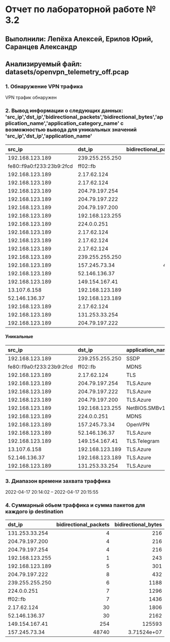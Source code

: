 # Отчет по лабораторной работе № 3.2
## Выполнили: Лепёха Алексей, Ерилов Юрий, Саранцев Александр
## Анализируемый файл: datasets/openvpn_telemetry_off.pcap

### 1. Обнаружение VPN трафика
VPN трафик обнаружен

### 2. Вывод информации о следующих данных: 'src_ip','dst_ip','bidirectional_packets','bidirectional_bytes','application_name','application_category_name' с возможностью вывода для уникальных значений 'src_ip','dst_ip','application_name'
| src_ip                    | dst_ip          |   bidirectional_packets |   bidirectional_bytes | application_name   | application_category_name   |
|:--------------------------|:----------------|------------------------:|----------------------:|:-------------------|:----------------------------|
| 192.168.123.189           | 239.255.255.250 |                       3 |                   537 | SSDP               | System                      |
| fe80::f9a0:f233:23b9:2fcd | ff02::fb        |                       7 |                  1436 | MDNS               | Network                     |
| 192.168.123.189           | 2.17.62.124     |                       5 |                   301 | TLS                | Web                         |
| 192.168.123.189           | 2.17.62.124     |                       5 |                   301 | TLS                | Web                         |
| 192.168.123.189           | 204.79.197.254  |                       4 |                   216 | TLS.Azure          | Cloud                       |
| 192.168.123.189           | 204.79.197.222  |                       4 |                   216 | TLS.Azure          | Cloud                       |
| 192.168.123.189           | 204.79.197.200  |                       4 |                   216 | TLS.Azure          | Cloud                       |
| 192.168.123.189           | 192.168.123.255 |                       1 |                   243 | NetBIOS.SMBv1      | System                      |
| 192.168.123.189           | 224.0.0.251     |                       7 |                  1296 | MDNS               | Network                     |
| 192.168.123.189           | 2.17.62.124     |                       5 |                   301 | TLS                | Web                         |
| 192.168.123.189           | 2.17.62.124     |                       5 |                   301 | TLS                | Web                         |
| 192.168.123.189           | 2.17.62.124     |                       5 |                   301 | TLS                | Web                         |
| 192.168.123.189           | 239.255.255.250 |                       3 |                   651 | SSDP               | System                      |
| 192.168.123.189           | 157.245.73.34   |                   48740 |              37152366 | OpenVPN            | VPN                         |
| 192.168.123.189           | 52.146.136.37   |                      30 |                  2162 | TLS.Azure          | Cloud                       |
| 192.168.123.189           | 149.154.167.41  |                     254 |                125593 | TLS.Telegram       | Chat                        |
| 13.107.6.158              | 192.168.123.189 |                       1 |                    54 | TLS.Azure          | Cloud                       |
| 52.146.136.37             | 192.168.123.189 |                       4 |                   247 | TLS.Azure          | Cloud                       |
| 192.168.123.189           | 2.17.62.124     |                       5 |                   301 | TLS                | Web                         |
| 192.168.123.189           | 131.253.33.254  |                       4 |                   216 | TLS.Azure          | Cloud                       |
| 192.168.123.189           | 204.79.197.222  |                       4 |                   216 | TLS.Azure          | Cloud                       |
 #### Уникальные
| src_ip                    | dst_ip          | application_name   |
|:--------------------------|:----------------|:-------------------|
| 192.168.123.189           | 239.255.255.250 | SSDP               |
| fe80::f9a0:f233:23b9:2fcd | ff02::fb        | MDNS               |
| 192.168.123.189           | 2.17.62.124     | TLS                |
| 192.168.123.189           | 204.79.197.254  | TLS.Azure          |
| 192.168.123.189           | 204.79.197.222  | TLS.Azure          |
| 192.168.123.189           | 204.79.197.200  | TLS.Azure          |
| 192.168.123.189           | 192.168.123.255 | NetBIOS.SMBv1      |
| 192.168.123.189           | 224.0.0.251     | MDNS               |
| 192.168.123.189           | 157.245.73.34   | OpenVPN            |
| 192.168.123.189           | 52.146.136.37   | TLS.Azure          |
| 192.168.123.189           | 149.154.167.41  | TLS.Telegram       |
| 13.107.6.158              | 192.168.123.189 | TLS.Azure          |
| 52.146.136.37             | 192.168.123.189 | TLS.Azure          |
| 192.168.123.189           | 131.253.33.254  | TLS.Azure          |

### 3. Диапазон времени захвата траффика
2022-04-17 20:14:02 – 2022-04-17 20:15:55

### 4. Суммарный обьем траффика и сумма пакетов для каждого ip destination
| dst_ip          |   bidirectional_packets |   bidirectional_bytes |
|:----------------|------------------------:|----------------------:|
| 131.253.33.254  |                       4 |         216           |
| 204.79.197.200  |                       4 |         216           |
| 204.79.197.254  |                       4 |         216           |
| 192.168.123.255 |                       1 |         243           |
| 192.168.123.189 |                       5 |         301           |
| 204.79.197.222  |                       8 |         432           |
| 239.255.255.250 |                       6 |        1188           |
| 224.0.0.251     |                       7 |        1296           |
| ff02::fb        |                       7 |        1436           |
| 2.17.62.124     |                      30 |        1806           |
| 52.146.136.37   |                      30 |        2162           |
| 149.154.167.41  |                     254 |      125593           |
| 157.245.73.34   |                   48740 |           3.71524e+07 |

